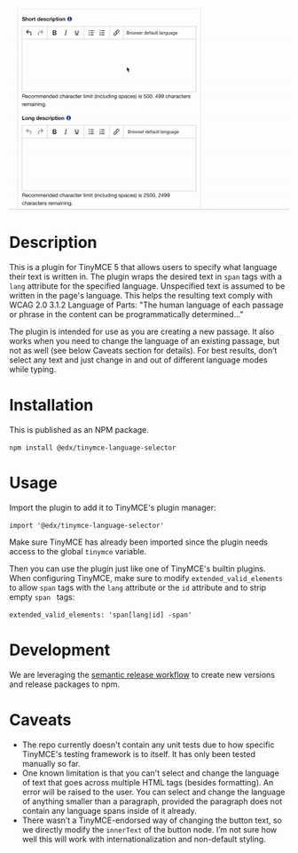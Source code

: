 ![Image](./docs/language-selector.gif)

# Description

This is a plugin for TinyMCE 5 that allows users to specify what language their text is written in. The plugin wraps
 the desired text in `span` tags with a `lang` attribute for the specified language. Unspecified text is assumed to be
 written in the page's language. This helps the resulting text comply with WCAG 2.0 3.1.2 Language of Parts: "The
 human language of each passage or phrase in the content can be programmatically determined..."
   
The plugin is intended for use as you are creating a new passage. It also works when you need to change the language of
 an existing passage, but not as well (see below Caveats section for details). For best results, don’t select any text
 and just change in and out of different language modes while typing.
  
# Installation

This is published as an NPM package.

`npm install @edx/tinymce-language-selector`

# Usage

Import the plugin to add it to TinyMCE's plugin manager:

`import '@edx/tinymce-language-selector'`

Make sure TinyMCE has already been imported since the plugin needs access to the global `tinymce` variable.

Then you can use the plugin just like one of TinyMCE's builtin plugins. When configuring TinyMCE, make sure to modify
 `extended_valid_elements` to allow `span` tags with the `lang` attribute or the `id` attribute and to strip empty `span
 ` tags:

`extended_valid_elements: 'span[lang|id] -span'`

# Development
We are leveraging the 
[semantic release workflow](https://github.com/semantic-release/semantic-release#commit-message-format)
to create new versions and release packages to npm.

# Caveats
- The repo currently doesn't contain any unit tests due to how specific TinyMCE's testing framework is to itself. It
 has only been tested manually so far.
- One known limitation is that you can't select and change the language of text that goes across multiple HTML tags
 (besides formatting). An error will be raised to the user. You can select and change the language of anything
 smaller than a paragraph, provided the paragraph does not contain any language spans inside of it already.
- There wasn’t a TinyMCE-endorsed way of changing the button text, so we directly modify the `innerText` of the button
 node. I’m not sure how well this will work with internationalization and non-default styling.
